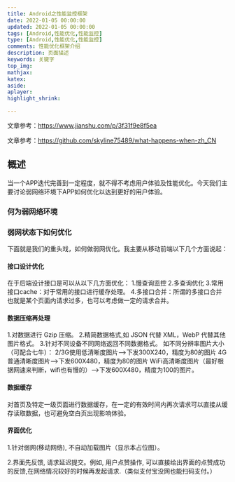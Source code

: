 ```yaml
---
title: Android之性能监控框架
date: 2022-01-05 00:00:00
updated: 2022-01-05 00:00:00
tags: [Android,性能优化,性能监控]
type: [Android,性能优化,性能监控]
comments: 性能优化框架介绍
description: 页面描述
keywords: 关键字
top_img:
mathjax:
katex:
aside:
aplayer:
highlight_shrink:

---
```




文章参考：https://www.jianshu.com/p/3f31f9e8f5ea

文章参考：https://github.com/skyline75489/what-happens-when-zh_CN



## 概述


当一个APP迭代完善到一定程度，就不得不考虑用户体验及性能优化。今天我们主要讨论弱网络环境下APP如何优化以达到更好的用户体验。


### 何为弱网络环境




### 弱网状态下如何优化


下面就是我们的重头戏，如何做弱网优化。我主要从移动前端以下几个方面说起：



#### 接口设计优化


在于后端设计接口是可以从以下几方面优化：
1.慢查询监控 2.多查询优化
3.常用接口cache：对于常用的接口进行缓存处理。
4.多接口合并：所谓的多接口合并也就是某个页面内请求过多，也可以考虑做一定的请求合并。



#### 数据压缩再处理

1.对数据进行 Gzip 压缩。
2.精简数据格式,如 JSON 代替 XML，WebP 代替其他图片格式。
3.针对不同设备不同网络返回不同数据格式。
如不同分辨率图片大小（可配合七牛）：
2/3G使用低清晰度图片——>下发300X240，精度为80的图片
4G普通清晰度图片——>下发600X480，精度为80的图片
WiFi高清晰度图片（最好根据网速来判断，wifi也有慢的）——>下发600X480，精度为100的图片。




#### 数据缓存

对首页及特定一级页面进行数据缓存，在一定的有效时间内再次请求可以直接从缓存读取数据，也可避免空白页出现影响体验。


#### 界面优化

1.针对弱网(移动网络), 不自动加载图片（显示本占位图）。

2.界面先反馈, 请求延迟提交。例如, 用户点赞操作, 可以直接给出界面的点赞成功的反馈,在网络情况较好的时候再发起请求.（类似支付宝没网也能扫码支付。）